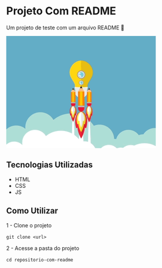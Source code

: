 # Projeto Com README
Um projeto de teste com um arquivo README 🚀

[<img src="./tela.gif" alt="gif para personalizar o readme">](https://google.com)

## Tecnologias Utilizadas
- HTML
- CSS
- JS

## Como Utilizar

1 - Clone o projeto
```
git clone <url>
```

2 - Acesse a pasta do projeto

```
cd repositorio-com-readme
```